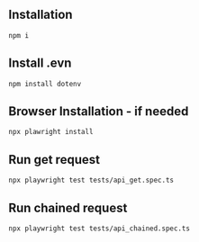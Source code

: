 ## Installation
`npm i`

## Install .evn
`npm install dotenv`

## Browser Installation - if needed
`npx plawright install`

## Run get request
`npx playwright test tests/api_get.spec.ts`

## Run chained request
`npx playwright test tests/api_chained.spec.ts`
